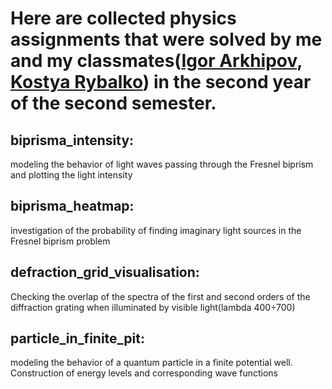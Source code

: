 # Here are collected physics assignments that were solved by me and my classmates([Igor Arkhipov](https://github.com/Ulukele), [Kostya Rybalko](https://github.com/punch-bob)) in the second year of the second semester.


## biprisma_intensity:
modeling the behavior of light waves passing through the Fresnel biprism and plotting the light intensity

## biprisma_heatmap:
investigation of the probability of finding imaginary light sources in the Fresnel biprism problem

## defraction_grid_visualisation:
Checking the overlap of the spectra of the first and second orders of the diffraction grating when illuminated by visible light(lambda 400÷700)

## particle_in_finite_pit:
modeling the behavior of a quantum particle in a finite potential well. Construction of energy levels and corresponding wave functions
